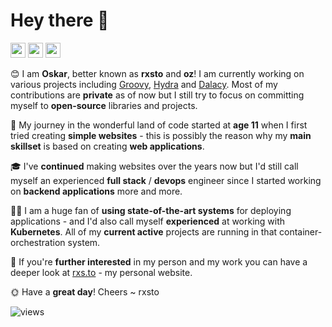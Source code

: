 # Hey there 👋

<span>
<a href="https://rxs.to/discord"><img height="24" width="24" src="https://cdn.jsdelivr.net/npm/simple-icons@v4/icons/discord.svg" /></a>
<a href="https://rxs.to/linkedin"><img height="24" width="24" src="https://cdn.jsdelivr.net/npm/simple-icons@v4/icons/linkedin.svg" /></a>
<a href="https://rxs.to/twitter"><img height="24" width="24" src="https://cdn.jsdelivr.net/npm/simple-icons@v4/icons/twitter.svg" /></a>
</span>

😊 I am **Oskar**, better known as **rxsto** and **oz**! I am currently working on various projects including [Groovy](https://groovy.bot), [Hydra](https://hydra.bot) and [Dalacy](https://dalacy.net). Most of my contributions are **private** as of now but I still try to focus on committing myself to **open-source** libraries and projects.

🚀 My journey in the wonderful land of code started at **age 11** when I first tried creating **simple websites** - this is possibly the reason why my **main skillset** is based on creating **web applications**.

🎓 I've **continued** making websites over the years now but I'd still call myself an experienced **full stack** / **devops** engineer since I started working on **backend applications** more and more.

👷🏻 I am a huge fan of **using state-of-the-art systems** for deploying applications - and I'd also call myself **experienced** at working with **Kubernetes**. All of my **current active** projects are running in that container-orchestration system.

👀 If you're **further interested** in my person and my work you can have a deeper look at [rxs.to](https://rxs.to) - my personal website.

🌞 Have a **great day**! Cheers ~ rxsto

![views](https://visitor-badge.glitch.me/badge?page_id=rxsto.rxsto)
